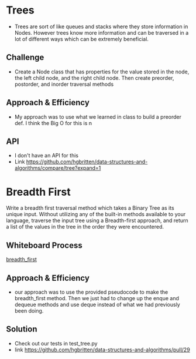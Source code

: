 # Trees
<!-- Short summary or background information -->
- Trees are sort of like queues and stacks where they store information in Nodes. However trees know more information and can be traversed in a lot of different ways which can be extremely beneficial.
## Challenge
<!-- Description of the challenge -->
- Create a Node class that has properties for the value stored in the node, the left child node, and the right child node. Then create preorder, postorder, and inorder traversal methods
## Approach & Efficiency
<!-- What approach did you take? Why? What is the Big O space/time for this approach? -->
- My approach was to use what we learned in class to build a preorder def. I think the Big O for this is n
## API
<!-- Description of each method publicly available in each of your trees -->
- I don't have an API for this
- Link https://github.com/hgbritten/data-structures-and-algorithms/compare/tree?expand=1


# Breadth First
<!-- Description of the challenge -->
Write a breadth first traversal method which takes a Binary Tree as its unique input. Without utilizing any of the built-in methods available to your language, traverse the input tree using a Breadth-first approach, and return a list of the values in the tree in the order they were encountered.
## Whiteboard Process
<!-- Embedded whiteboard image -->
[breadth_first](breadth_first.PNG)
## Approach & Efficiency
<!-- What approach did you take? Why? What is the Big O space/time for this approach? -->
- our approach was to use the provided pseudocode to make the breadth_first method. Then we just had to change up the enque and dequeue methods and use deque instead of what we had previously been doing.
## Solution
<!-- Show how to run your code, and examples of it in action -->
- Check out our tests in test_tree.py
- link https://github.com/hgbritten/data-structures-and-algorithms/pull/29
